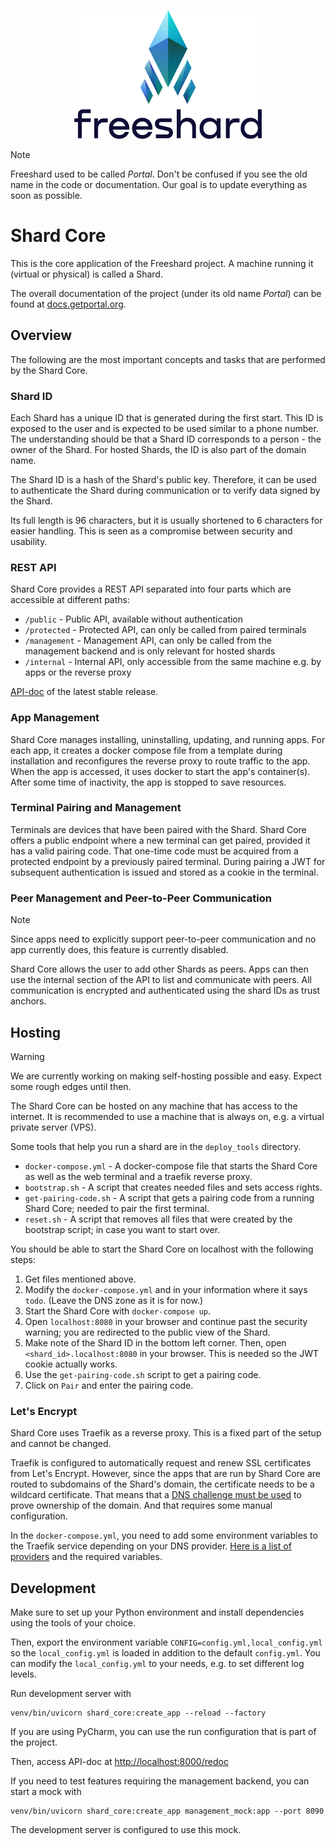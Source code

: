 <p align="center">
<picture>
    <source media="(prefers-color-scheme: dark)" srcset="readme/Freeshard_logo_for_dark.png">
    <source media="(prefers-color-scheme: light)" srcset="readme/Freeshard_logo_for_light.png">
    <img alt="Freeshard Logo" src="readme/Freeshard_logo_for_light.png" width="300">
</picture>
</p>

> [!NOTE]
> Freeshard used to be called _Portal_. Don't be confused if you see the old name in the code or documentation.
> Our goal is to update everything as soon as possible.

# Shard Core

This is the core application of the Freeshard project. A machine running it (virtual or physical) is called a Shard.

The overall documentation of the project (under its old name _Portal_) can be found at [docs.getportal.org](https://docs.getportal.org/).

## Overview

The following are the most important concepts and tasks that are performed by the Shard Core.

### Shard ID

Each Shard has a unique ID that is generated during the first start.
This ID is exposed to the user and is expected to be used similar to a phone number.
The understanding should be that a Shard ID corresponds to a person - the owner of the Shard.
For hosted Shards, the ID is also part of the domain name.

The Shard ID is a hash of the Shard's public key.
Therefore, it can be used to authenticate the Shard during communication or to verify data signed by the Shard.

Its full length is 96 characters, but it is usually shortened to 6 characters for easier handling.
This is seen as a compromise between security and usability.

### REST API

Shard Core provides a REST API separated into four parts which are accessible at different paths:

* `/public` - Public API, available without authentication
* `/protected` - Protected API, can only be called from paired terminals
* `/management` - Management API, can only be called from the management backend and is only relevant for hosted shards
* `/internal` - Internal API, only accessible from the same machine e.g. by apps or the reverse proxy

[API-doc](https://ptl.gitlab.io/portal_core/) of the latest stable release.

### App Management

Shard Core manages installing, uninstalling, updating, and running apps.
For each app, it creates a docker compose file from a template during installation and reconfigures the reverse proxy to route traffic to the app.
When the app is accessed, it uses docker to start the app's container(s).
After some time of inactivity, the app is stopped to save resources.

### Terminal Pairing and Management

Terminals are devices that have been paired with the Shard.
Shard Core offers a public endpoint where a new terminal can get paired, provided it has a valid pairing code.
That one-time code must be acquired from a protected endpoint by a previously paired terminal.
During pairing a JWT for subsequent authentication is issued and stored as a cookie in the terminal.

### Peer Management and Peer-to-Peer Communication

> [!NOTE]
> Since apps need to explicitly support peer-to-peer communication and no app currently does, this feature is currently disabled.

Shard Core allows the user to add other Shards as peers.
Apps can then use the internal section of the API to list and communicate with peers.
All communication is encrypted and authenticated using the shard IDs as trust anchors.

## Hosting

> [!WARNING]
> We are currently working on making self-hosting possible and easy.
> Expect some rough edges until then.

The Shard Core can be hosted on any machine that has access to the internet.
It is recommended to use a machine that is always on, e.g. a virtual private server (VPS).

Some tools that help you run a shard are in the `deploy_tools` directory.

* `docker-compose.yml` - A docker-compose file that starts the Shard Core as well as the web terminal and a traefik reverse proxy.
* `bootstrap.sh` - A script that creates needed files and sets access rights.
* `get-pairing-code.sh` - A script that gets a pairing code from a running Shard Core; needed to pair the first terminal.
* `reset.sh` - A script that removes all files that were created by the bootstrap script; in case you want to start over.

You should be able to start the Shard Core on localhost with the following steps:

1. Get files mentioned above.
2. Modify the `docker-compose.yml` and in your information where it says `todo`. (Leave the DNS zone as it is for now.)
3. Start the Shard Core with `docker-compose up`.
4. Open `localhost:8080` in your browser and continue past the security warning; you are redirected to the public view of the Shard.
5. Make note of the Shard ID in the bottom left corner. Then, open `<shard_id>.localhost:8080` in your browser. This is needed so the JWT cookie actually works.
6. Use the `get-pairing-code.sh` script to get a pairing code.
7. Click on `Pair` and enter the pairing code.

### Let's Encrypt

Shard Core uses Traefik as a reverse proxy.
This is a fixed part of the setup and cannot be changed.

Traefik is configured to automatically request and renew SSL certificates from Let's Encrypt.
However, since the apps that are run by Shard Core are routed to subdomains of the Shard's domain, the certificate needs to be a wildcard certificate.
That means that a [DNS challenge must be used](https://doc.traefik.io/traefik/https/acme/#wildcard-domains) to prove ownership of the domain.
And that requires some manual configuration.

In the `docker-compose.yml`, you need to add some environment variables to the Traefik service depending on your DNS provider. [Here is a list of providers](https://doc.traefik.io/traefik/https/acme/#providers) and the required variables.

## Development

Make sure to set up your Python environment and install dependencies using the tools of your choice.

Then, export the environment variable `CONFIG=config.yml,local_config.yml` so the `local_config.yml` is loaded in addition to the default `config.yml`.
You can modify the `local_config.yml` to your needs, e.g. to set different log levels.

Run development server with 
```shell
venv/bin/uvicorn shard_core:create_app --reload --factory
```
If you are using PyCharm, you can use the run configuration that is part of the project.

Then, access API-doc at [http://localhost:8000/redoc](http://localhost:8000/redoc)

If you need to test features requiring the management backend, you can start a mock with
```
venv/bin/uvicorn shard_core:create_app management_mock:app --port 8090
```
The development server is configured to use this mock.
